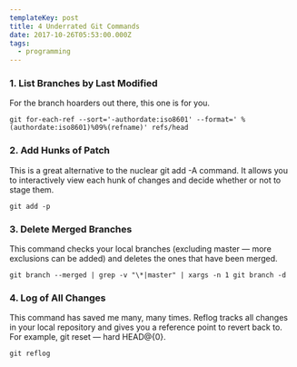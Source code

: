 ```yaml
---
templateKey: post
title: 4 Underrated Git Commands
date: 2017-10-26T05:53:00.000Z
tags:
  - programming
---
```

### 1. List Branches by Last Modified

For the branch hoarders out there, this one is for you.

    git for-each-ref --sort='-authordate:iso8601' --format=' %(authordate:iso8601)%09%(refname)' refs/head

### 2. Add Hunks of Patch

This is a great alternative to the nuclear git add -A command. It allows you to interactively view each hunk of changes and decide whether or not to stage them.

    git add -p

### 3. Delete Merged Branches

This command checks your local branches (excluding master — more exclusions can be added) and deletes the ones that have been merged.

    git branch --merged | grep -v "\*|master" | xargs -n 1 git branch -d

### 4. Log of All Changes

This command has saved me many, many times. Reflog tracks all changes in your local repository and gives you a reference point to revert back to. For example, git reset — hard HEAD@{0}.

    git reflog
